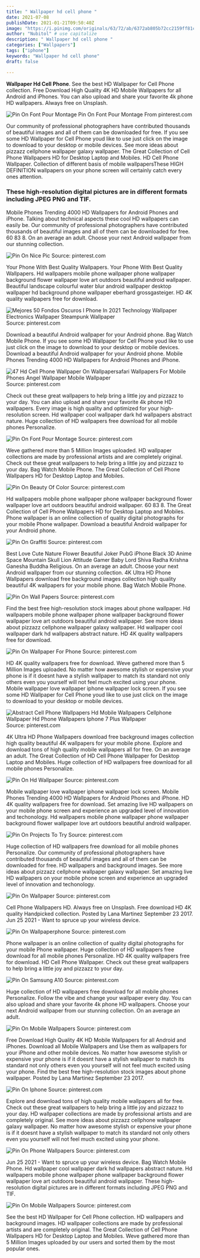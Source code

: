 ```yaml
---
title: " Wallpaper hd cell phone "
date: 2021-07-08
publishDate: 2021-01-21T09:50:40Z
image: "https://i.pinimg.com/originals/63/72/ab/6372ab805b72cc2159ff81caa8ba2acb.jpg"
author: "Nubitol" # use capitalize
description: " Wallpaper hd cell phone "
categories: ["Wallpapers"]
tags: ["iphone"]
keywords: "Wallpaper hd cell phone"
draft: false

---
```



**Wallpaper Hd Cell Phone**. See the best HD Wallpaper for Cell Phone collection. Free Download High Quality 4K HD Mobile Wallpapers for all Android and iPhones. You can also upload and share your favorite 4k phone HD wallpapers. Always free on Unsplash.

![Pin On Font Pour Montage](https://i.pinimg.com/originals/43/4a/74/434a743f579b6e720cde45f24fa93168.jpg "Pin On Font Pour Montage")
Pin On Font Pour Montage From pinterest.com


Our community of professional photographers have contributed thousands of beautiful images and all of them can be downloaded for free. If you see some HD Wallpaper for Cell Phone youd like to use just click on the image to download to your desktop or mobile devices. See more ideas about pizzazz cellphone wallpaper galaxy wallpaper. The Great Collection of Cell Phone Wallpapers HD for Desktop Laptop and Mobiles. HD Cell Phone Wallpaper. Collection of different basis of mobile wallpapersThese HIGH DEFINITION wallpapers on your phone screen will certainly catch every ones attention.

### These high-resolution digital pictures are in different formats including JPEG PNG and TIF.

Mobile Phones Trending 4000 HD Wallpapers for Android Phones and iPhone. Talking about technical aspects these cool HD wallpapers can easily be. Our community of professional photographers have contributed thousands of beautiful images and all of them can be downloaded for free. 60 83 8. On an average an adult. Choose your next Android wallpaper from our stunning collection.


![Pin On Nice Pic](https://i.pinimg.com/736x/50/1d/0a/501d0acfed1b1705d215e145e174275d.jpg "Pin On Nice Pic")
Source: pinterest.com

Your Phone With Best Quality Wallpapers. Your Phone With Best Quality Wallpapers. Hd wallpapers mobile phone wallpaper phone wallpaper background flower wallpaper love art outdoors beautiful android wallpaper. Beautiful landscape colourful water blur android wallpaper desktop wallpaper hd background phone wallpaper eberhard grossgasteiger. HD 4K quality wallpapers free for download.

![Mejores 50 Fondos Oscuros I Phone In 2021 Technology Wallpaper Electronics Wallpaper Steampunk Wallpaper](https://i.pinimg.com/564x/76/65/20/7665206b9b2e0a9d2f470f0b215640b7.jpg "Mejores 50 Fondos Oscuros I Phone In 2021 Technology Wallpaper Electronics Wallpaper Steampunk Wallpaper")
Source: pinterest.com

Download a beautiful Android wallpaper for your Android phone. Bag Watch Mobile Phone. If you see some HD Wallpaper for Cell Phone youd like to use just click on the image to download to your desktop or mobile devices. Download a beautiful Android wallpaper for your Android phone. Mobile Phones Trending 4000 HD Wallpapers for Android Phones and iPhone.

![47 Hd Cell Phone Wallpaper On Wallpapersafari Wallpapers For Mobile Phones Angel Wallpaper Mobile Wallpaper](https://i.pinimg.com/originals/3d/c5/1c/3dc51c70babfc72b4719c8751ec2d438.jpg "47 Hd Cell Phone Wallpaper On Wallpapersafari Wallpapers For Mobile Phones Angel Wallpaper Mobile Wallpaper")
Source: pinterest.com

Check out these great wallpapers to help bring a little joy and pizzazz to your day. You can also upload and share your favorite 4k phone HD wallpapers. Every image is high quality and optimized for your high-resolution screen. Hd wallpaper cool wallpaper dark hd wallpapers abstract nature. Huge collection of HD wallpapers free download for all mobile phones Personalize.

![Pin On Font Pour Montage](https://i.pinimg.com/originals/43/4a/74/434a743f579b6e720cde45f24fa93168.jpg "Pin On Font Pour Montage")
Source: pinterest.com

Weve gathered more than 5 Million Images uploaded. HD wallpaper collections are made by professional artists and are completely original. Check out these great wallpapers to help bring a little joy and pizzazz to your day. Bag Watch Mobile Phone. The Great Collection of Cell Phone Wallpapers HD for Desktop Laptop and Mobiles.

![Pin On Beauty Of Color](https://i.pinimg.com/originals/0f/89/9b/0f899b6c5b0216d1940ced5fd5da79a1.jpg "Pin On Beauty Of Color")
Source: pinterest.com

Hd wallpapers mobile phone wallpaper phone wallpaper background flower wallpaper love art outdoors beautiful android wallpaper. 60 83 8. The Great Collection of Cell Phone Wallpapers HD for Desktop Laptop and Mobiles. Phone wallpaper is an online collection of quality digital photographs for your mobile Phone wallpaper. Download a beautiful Android wallpaper for your Android phone.

![Pin On Graffiti](https://i.pinimg.com/originals/5b/0d/31/5b0d31fae7bc4277c5a7f3ec8fbd7433.png "Pin On Graffiti")
Source: pinterest.com

Best Love Cute Nature Flower Beautiful Joker PubG iPhone Black 3D Anime Space Mountain Skull Lion Attitude Gamer Baby Lord Shiva Radha Krishna Ganesha Buddha Religious. On an average an adult. Choose your next Android wallpaper from our stunning collection. 4K Ultra HD Phone Wallpapers download free background images collection high quality beautiful 4K wallpapers for your mobile phone. Bag Watch Mobile Phone.

![Pin On Wall Papers](https://i.pinimg.com/originals/ff/63/ad/ff63ad8cea2963fdfe868b2a3769403f.jpg "Pin On Wall Papers")
Source: pinterest.com

Find the best free high-resolution stock images about phone wallpaper. Hd wallpapers mobile phone wallpaper phone wallpaper background flower wallpaper love art outdoors beautiful android wallpaper. See more ideas about pizzazz cellphone wallpaper galaxy wallpaper. Hd wallpaper cool wallpaper dark hd wallpapers abstract nature. HD 4K quality wallpapers free for download.

![Pin On Wallpaper For Phone](https://i.pinimg.com/originals/39/3d/5e/393d5ee12afc74aec46615e7335b2cfb.jpg "Pin On Wallpaper For Phone")
Source: pinterest.com

HD 4K quality wallpapers free for download. Weve gathered more than 5 Million Images uploaded. No matter how awesome stylish or expensive your phone is if it doesnt have a stylish wallpaper to match its standard not only others even you yourself will not feel much excited using your phone. Mobile wallpaper love wallpaper iphone wallpaper lock screen. If you see some HD Wallpaper for Cell Phone youd like to use just click on the image to download to your desktop or mobile devices.

![Abstract Cell Phone Wallpapers Hd Mobile Wallpapers Cellphone Wallpaper Hd Phone Wallpapers Iphone 7 Plus Wallpaper](https://i.pinimg.com/originals/1a/0c/bb/1a0cbb1848bcd711a211ab7e27707ccd.jpg "Abstract Cell Phone Wallpapers Hd Mobile Wallpapers Cellphone Wallpaper Hd Phone Wallpapers Iphone 7 Plus Wallpaper")
Source: pinterest.com

4K Ultra HD Phone Wallpapers download free background images collection high quality beautiful 4K wallpapers for your mobile phone. Explore and download tons of high quality mobile wallpapers all for free. On an average an adult. The Great Collection of HD Cell Phone Wallpaper for Desktop Laptop and Mobiles. Huge collection of HD wallpapers free download for all mobile phones Personalize.

![Pin On Hd Wallpaper](https://i.pinimg.com/originals/18/4c/08/184c08ec977262b46ca6a3e406bad9b3.png "Pin On Hd Wallpaper")
Source: pinterest.com

Mobile wallpaper love wallpaper iphone wallpaper lock screen. Mobile Phones Trending 4000 HD Wallpapers for Android Phones and iPhone. HD 4K quality wallpapers free for download. Set amazing live HD wallpapers on your mobile phone screen and experience an upgraded level of innovation and techonology. Hd wallpapers mobile phone wallpaper phone wallpaper background flower wallpaper love art outdoors beautiful android wallpaper.

![Pin On Projects To Try](https://i.pinimg.com/originals/5b/92/cf/5b92cf1cbd3be78355cc95654b1ba66e.jpg "Pin On Projects To Try")
Source: pinterest.com

Huge collection of HD wallpapers free download for all mobile phones Personalize. Our community of professional photographers have contributed thousands of beautiful images and all of them can be downloaded for free. HD wallpapers and background images. See more ideas about pizzazz cellphone wallpaper galaxy wallpaper. Set amazing live HD wallpapers on your mobile phone screen and experience an upgraded level of innovation and techonology.

![Pin On Wallpaper](https://i.pinimg.com/originals/1c/b8/9c/1cb89c6b74a68a4bad8fa2ab59b8fb95.jpg "Pin On Wallpaper")
Source: pinterest.com

Cell Phone Wallpapers HD. Always free on Unsplash. Free download HD 4K quality Handpicked collection. Posted by Lana Martinez September 23 2017. Jun 25 2021 - Want to spruce up your wireless device.

![Pin On Wallpaperphone](https://i.pinimg.com/originals/08/63/e0/0863e0e14e55779a50436e6f46b1184b.jpg "Pin On Wallpaperphone")
Source: pinterest.com

Phone wallpaper is an online collection of quality digital photographs for your mobile Phone wallpaper. Huge collection of HD wallpapers free download for all mobile phones Personalize. HD 4K quality wallpapers free for download. HD Cell Phone Wallpaper. Check out these great wallpapers to help bring a little joy and pizzazz to your day.

![Pin On Samsung A10](https://i.pinimg.com/originals/10/7d/6e/107d6e1f28b40d6983436af4317a7ae4.jpg "Pin On Samsung A10")
Source: pinterest.com

Huge collection of HD wallpapers free download for all mobile phones Personalize. Follow the vibe and change your wallpaper every day. You can also upload and share your favorite 4k phone HD wallpapers. Choose your next Android wallpaper from our stunning collection. On an average an adult.

![Pin On Mobile Wallpapers](https://i.pinimg.com/474x/c2/9a/9d/c29a9df3197a8207cbba3cff9aed871f.jpg "Pin On Mobile Wallpapers")
Source: pinterest.com

Free Download High Quality 4K HD Mobile Wallpapers for all Android and iPhones. Download all Mobile Wallpapers and Use them as wallpapers for your iPhone and other mobile devices. No matter how awesome stylish or expensive your phone is if it doesnt have a stylish wallpaper to match its standard not only others even you yourself will not feel much excited using your phone. Find the best free high-resolution stock images about phone wallpaper. Posted by Lana Martinez September 23 2017.

![Pin On Iphone](https://i.pinimg.com/originals/eb/68/84/eb6884c102641d83d884e9cb35d457e0.png "Pin On Iphone")
Source: pinterest.com

Explore and download tons of high quality mobile wallpapers all for free. Check out these great wallpapers to help bring a little joy and pizzazz to your day. HD wallpaper collections are made by professional artists and are completely original. See more ideas about pizzazz cellphone wallpaper galaxy wallpaper. No matter how awesome stylish or expensive your phone is if it doesnt have a stylish wallpaper to match its standard not only others even you yourself will not feel much excited using your phone.

![Pin On Phone Wallpapers](https://i.pinimg.com/originals/8a/3d/53/8a3d5305bb8014454ab3ea87ab96962c.png "Pin On Phone Wallpapers")
Source: pinterest.com

Jun 25 2021 - Want to spruce up your wireless device. Bag Watch Mobile Phone. Hd wallpaper cool wallpaper dark hd wallpapers abstract nature. Hd wallpapers mobile phone wallpaper phone wallpaper background flower wallpaper love art outdoors beautiful android wallpaper. These high-resolution digital pictures are in different formats including JPEG PNG and TIF.

![Pin On Mobile Wallpapers](https://i.pinimg.com/originals/63/72/ab/6372ab805b72cc2159ff81caa8ba2acb.jpg "Pin On Mobile Wallpapers")
Source: pinterest.com

See the best HD Wallpaper for Cell Phone collection. HD wallpapers and background images. HD wallpaper collections are made by professional artists and are completely original. The Great Collection of Cell Phone Wallpapers HD for Desktop Laptop and Mobiles. Weve gathered more than 5 Million Images uploaded by our users and sorted them by the most popular ones.

